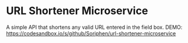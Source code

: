 # URL Shortener Microservice

A simple API that shortens any valid URL entered in the field box.
DEMO: https://codesandbox.io/s/github/Soriphen/url-shortener-microservice
